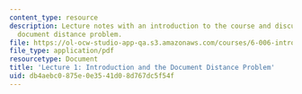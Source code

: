 ```yaml
---
content_type: resource
description: Lecture notes with an introduction to the course and discussion of the
  document distance problem.
file: https://ol-ocw-studio-app-qa.s3.amazonaws.com/courses/6-006-introduction-to-algorithms-spring-2008/db4aebc0875e0e3541d08d767dc5f54f_lec1.pdf
file_type: application/pdf
resourcetype: Document
title: 'Lecture 1: Introduction and the Document Distance Problem'
uid: db4aebc0-875e-0e35-41d0-8d767dc5f54f
---
```

